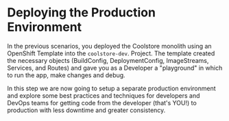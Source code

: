 # Deploying the Production Environment

In the previous scenarios, you deployed the Coolstore monolith using an OpenShift Template into the `coolstore-dev`. Project. The template created the necessary objects \(BuildConfig, DeploymentConfig, ImageStreams, Services, and Routes\) and gave you as a Developer a "playground" in which to run the app, make changes and debug.

In this step we are now going to setup a separate production environment and explore some best practices and techniques for developers and DevOps teams for getting code from the developer \(that's YOU!\) to production with less downtime and greater consistency.

